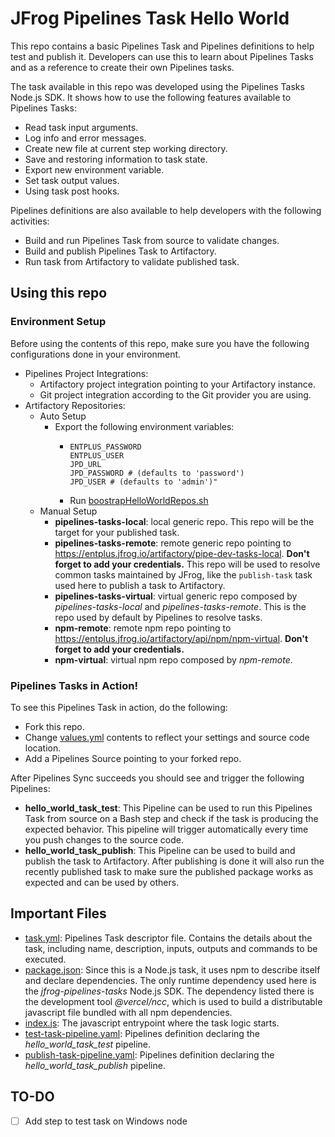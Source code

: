 # JFrog Pipelines Task Hello World

This repo contains a basic Pipelines Task and Pipelines definitions to help test and publish it. 
Developers can use this to learn about Pipelines Tasks and as a reference to create their own Pipelines tasks.

The task available in this repo was developed using the Pipelines Tasks Node.js SDK. 
It shows how to use the following features available to Pipelines Tasks:

- Read task input arguments.
- Log info and error messages.
- Create new file at current step working directory.
- Save and restoring information to task state.
- Export new environment variable.
- Set task output values.
- Using task post hooks.

Pipelines definitions are also available to help developers with the following activities:

- Build and run Pipelines Task from source to validate changes.
- Build and publish Pipelines Task to Artifactory.
- Run task from Artifactory to validate published task.

## Using this repo

### Environment Setup

Before using the contents of this repo, make sure you have the following configurations done in your environment.

- Pipelines Project Integrations:
  - Artifactory project integration pointing to your Artifactory instance.
  - Git project integration according to the Git provider you are using.
- Artifactory Repositories:
  - Auto Setup
    - Export the following environment variables:
      - ```
        ENTPLUS_PASSWORD
        ENTPLUS_USER
        JPD_URL
        JPD_PASSWORD # (defaults to 'password')
        JPD_USER # (defaults to 'admin')"
      - Run [boostrapHelloWorldRepos.sh](./bootstrapRepos/bootstrapHelloWorldRepos.sh)
  - Manual Setup
    - **pipelines-tasks-local**: local generic repo. This repo will be the target for your published task.
    - **pipelines-tasks-remote**: remote generic repo pointing to https://entplus.jfrog.io/artifactory/pipe-dev-tasks-local. **Don't forget to add your credentials.**
    This repo will be used to resolve common tasks maintained by JFrog, like the `publish-task` task used here to publish a task to Artifactory.
    - **pipelines-tasks-virtual**: virtual generic repo composed by _pipelines-tasks-local_ and _pipelines-tasks-remote_.
  This is the repo used by default by Pipelines to resolve tasks.
    - **npm-remote**: remote npm repo pointing to https://entplus.jfrog.io/artifactory/api/npm/npm-virtual. **Don't forget to add your credentials.**
    - **npm-virtual**: virtual npm repo composed by _npm-remote_.

### Pipelines Tasks in Action!

To see this Pipelines Task in action, do the following:

- Fork this repo.
- Change [values.yml](.jfrog-pipelines/values.yml) contents to reflect your settings and source code location.
- Add a Pipelines Source pointing to your forked repo.

After Pipelines Sync succeeds you should see and trigger the following Pipelines:

- **hello_world_task_test**: This Pipeline can be used to run this Pipelines Task from source on a Bash step and check
if the task is producing the expected behavior. This pipeline will trigger automatically every time you push changes to
the source code.
- **hello_world_task_publish**: This Pipeline can be used to build and publish the task to Artifactory. 
After publishing is done it will also run the recently published task to make sure the published package works as expected
and can be used by others.

## Important Files

- [task.yml](task.yml): Pipelines Task descriptor file. Contains the details 
about the task, including name, description, inputs, outputs and commands to be executed.
- [package.json](package.json): Since this is a Node.js task, it uses npm to describe itself and declare dependencies.
The only runtime dependency used here is the _jfrog-pipelines-tasks_ Node.js SDK. The dependency listed there is the 
development tool _@vercel/ncc_, which is used to build a distributable javascript file bundled with all npm dependencies.
- [index.js](src/index.js): The javascript entrypoint where the task logic starts.
- [test-task-pipeline.yaml](.jfrog-pipelines/test-task-pipeline.yaml): Pipelines definition declaring
the _hello_world_task_test_ pipeline.
- [publish-task-pipeline.yaml](.jfrog-pipelines/publish-task-pipeline.yaml): Pipelines definition declaring
the _hello_world_task_publish_ pipeline.

## TO-DO

- [ ] Add step to test task on Windows node

